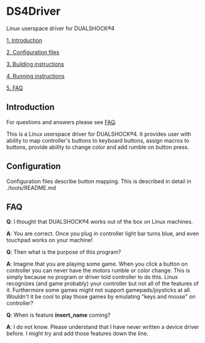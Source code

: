# DS4Driver
Linux userspace driver for DUALSHOCK®4

[1. Introduction](#Introduction)

[2. Configuration files](#Config)

[3. Building instructions](#Building)

[4. Running instructions](#Running)

[5. FAQ](#FAQ)

<a name="Introduction"></a>
## Introduction
For questions and answers please see [FAQ](#FAQ). 

This is a Linux userspace driver for DUALSHOCK®4. It provides
user with ability to map controller's buttons to keyboard buttons, assign macros to buttons, provide 
ability to change color and add rumble on button press.
 
<a name="Config"></a>
## Configuration
Configuration files describe button mapping. This is described in detail
in ./tools/README.md

<a name="Building"></a>
<a name="Running"></a>

<a name="FAQ"></a>
## FAQ
**Q**: I thought that DUALSHOCK®4 works out of the box on Linux machines.

**A**: You are correct. Once you plug in controller light bar turns blue,
and even touchpad works on your machine! 

**Q**: Then what is the purpose of this program?

**A**: Imagine that you are playing some game.
When you click a button on controller you can never have the motors rumble
or color change. This is simply because no program or driver told controller to do this.
Linux recognizes (and game probably) your controller but not all of the features
of it. Furthermore some games might not support gamepads/joysticks at all.
Wouldn't it be cool to play those games by emulating "keys and mouse"
on controller?


**Q**: When is feature __insert_name__ coming?

**A**: I do not know. Please understand that I have never written a device driver 
before. I might try and add those features down the line.

